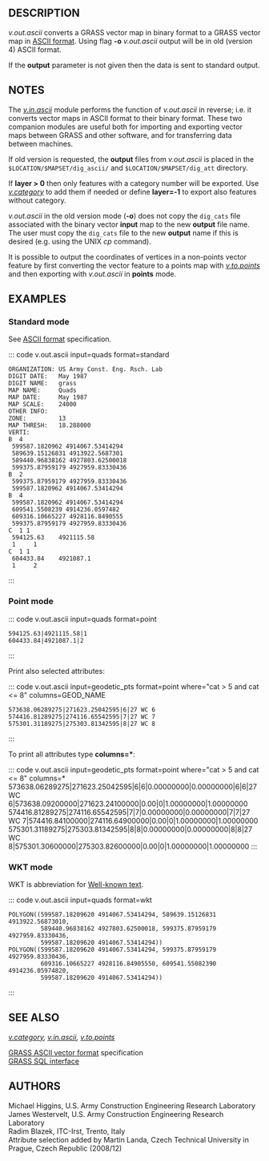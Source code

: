 ## DESCRIPTION

*v.out.ascii* converts a GRASS vector map in binary format to a GRASS
vector map in [ASCII format](vectorascii.html). Using flag **-o**
*v.out.ascii* output will be in old (version 4) ASCII format.

If the **output** parameter is not given then the data is sent to
standard output.

## NOTES

The *[v.in.ascii](v.in.ascii.html)* module performs the function of
*v.out.ascii* in reverse; i.e. it converts vector maps in ASCII format
to their binary format. These two companion modules are useful both for
importing and exporting vector maps between GRASS and other software,
and for transferring data between machines.

If old version is requested, the **output** files from *v.out.ascii* is
placed in the `$LOCATION/$MAPSET/dig_ascii/` and
`$LOCATION/$MAPSET/dig_att` directory.

If **layer \> 0** then only features with a category number will be
exported. Use *[v.category](v.category.html)* to add them if needed or
define **layer=-1** to export also features without category.

*v.out.ascii* in the old version mode (**-o**) does not copy the
`dig_cats` file associated with the binary vector **input** map to the
new **output** file name. The user must copy the `dig_cats` file to the
new **output** name if this is desired (e.g. using the UNIX *cp*
command).

It is possible to output the coordinates of vertices in a non-points
vector feature by first converting the vector feature to a points map
with *[v.to.points](v.to.points.html)* and then exporting with
*v.out.ascii* in **points** mode.

## EXAMPLES

### Standard mode

See [ASCII format](vectorascii.html) specification.

::: code
    v.out.ascii input=quads format=standard

    ORGANIZATION: US Army Const. Eng. Rsch. Lab
    DIGIT DATE:   May 1987
    DIGIT NAME:   grass
    MAP NAME:     Quads
    MAP DATE:     May 1987
    MAP SCALE:    24000
    OTHER INFO:
    ZONE:         13
    MAP THRESH:   18.288000
    VERTI:
    B  4
     599587.1820962 4914067.53414294
     589639.15126831 4913922.5687301
     589440.96838162 4927803.62500018
     599375.87959179 4927959.83330436
    B  2
     599375.87959179 4927959.83330436
     599587.1820962 4914067.53414294
    B  4
     599587.1820962 4914067.53414294
     609541.5508239 4914236.0597482
     609316.10665227 4928116.8490555
     599375.87959179 4927959.83330436
    C  1 1
     594125.63    4921115.58
     1     1
    C  1 1
     604433.84    4921087.1
     1     2
:::

### Point mode

::: code
    v.out.ascii input=quads format=point

    594125.63|4921115.58|1
    604433.84|4921087.1|2
:::

Print also selected attributes:

::: code
    v.out.ascii input=geodetic_pts format=point where="cat > 5 and cat <= 8" columns=GEOD_NAME

    573638.06289275|271623.25042595|6|27 WC 6
    574416.81289275|274116.65542595|7|27 WC 7
    575301.31189275|275303.81342595|8|27 WC 8
:::

To print all attributes type **columns=\***:

::: code
    v.out.ascii input=geodetic_pts format=point where="cat > 5 and cat <= 8" columns=*
    573638.06289275|271623.25042595|6|6|0.00000000|0.00000000|6|6|27 WC 6|573638.09200000|271623.24100000|0.00|0|1.00000000|1.00000000
    574416.81289275|274116.65542595|7|7|0.00000000|0.00000000|7|7|27 WC 7|574416.84100000|274116.64900000|0.00|0|1.00000000|1.00000000
    575301.31189275|275303.81342595|8|8|0.00000000|0.00000000|8|8|27 WC 8|575301.30600000|275303.82600000|0.00|0|1.00000000|1.00000000
:::

### WKT mode

WKT is abbreviation for [Well-known
text](http://en.wikipedia.org/wiki/Well-known_text).

::: code
    v.out.ascii input=quads format=wkt

    POLYGON((599587.18209620 4914067.53414294, 589639.15126831 4913922.56873010,
             589440.96838162 4927803.62500018, 599375.87959179 4927959.83330436,
             599587.18209620 4914067.53414294))
    POLYGON((599587.18209620 4914067.53414294, 599375.87959179 4927959.83330436,
             609316.10665227 4928116.84905550, 609541.55082390 4914236.05974820,
             599587.18209620 4914067.53414294))
:::

## SEE ALSO

*[v.category](v.category.html), [v.in.ascii](v.in.ascii.html),
[v.to.points](v.to.points.html)*

[GRASS ASCII vector format](vectorascii.html) specification\
[GRASS SQL interface](sql.html)

## AUTHORS

Michael Higgins, U.S. Army Construction Engineering Research Laboratory\
James Westervelt, U.S. Army Construction Engineering Research
Laboratory\
Radim Blazek, ITC-Irst, Trento, Italy\
Attribute selection added by Martin Landa, Czech Technical University in
Prague, Czech Republic (2008/12)
